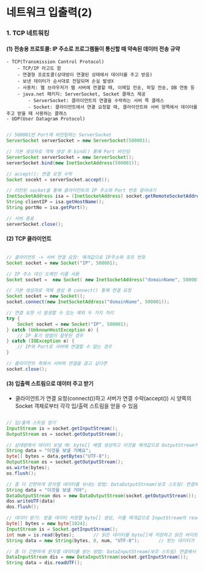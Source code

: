 # 네트워크 입출력(2)

### 1. TCP 네트워킹

#### (1) 전송용 프로토콜: IP 주소로 프로그램들이 통신할 때 약속된 데이터 전송 규약
    - TCP(Transmission Control Protocol)
        - TCP/IP 라고도 함
        - 연결형 프로토콜(상대방이 연결된 상태에서 데이터를 주고 받음)
        - 보낸 데이터가 순서대로 전달되며 손실 발생X
        - 사용처: 웹 브라우저가 웹 서버에 연결할 때, 이메일 전송, 파일 전송, DB 연동 등
        - java.net 패키지: ServerSocket, Socket 클래스 제공
            - ServerSocket: 클라이언트의 연결을 수락하는 서버 쪽 클래스
            - Socket: 클라이언트에서 연결 요청할 때, 클라이언트와 서버 양쪽에서 데이터를 주고 받을 때 사용하는 클래스
    - UDP(User Datagram Protocol)
    

```java

// 500001번 Port에 바인팅하는 ServerSocket
ServerSocket serverSocket = new ServerSocket(500001);

// 기본 생성자로 객체 생성 후 bind() 통해 Port 바인딩
ServerSocket serverSocket = new ServerSocket();
serverSocket.bind(new InetSocketAddress(500001));

// accept(): 연결 요청 수락
Socket socekt = serverSocket.accept();

// 리턴된 socket을 통해 클라이언트의 IP 주소와 Port 번호 알아내기
InetSocketAddress isa = (InetSocketAddress) socket.getRemoteSocketAddress();
String clientIP = isa.getHostName();
String portNo = isa.getPort();

// 서버 종료
serverSocket.close();

```


#### (2) TCP 클라이언트

```java

// 클라이언트 -> 서버 연결 요청: 매개값으로 IP주소와 포트 번호
Socket socket = new Socket("IP", 500001);

// IP 주소 대신 도메인 이름 사용
Socket socket =  new Socket( new InetSocketAddress("domainName", 500001));

// 기본 생성자로 객체 생성 후 connect() 통해 연결 요청
Socket socket = new Socket();
socket.connect(new InetSocketAddress("domainName", 500001));

// 연결 요청 시 발생할 수 있는 예외 두 가지 처리
try {
    Socket socket = new Socket("IP", 500001);
} catch (UnknownHostException e) {
    // IP 표기 방법이 잘못된 경우
} catch (IOException e) {
    // IP와 Port로 서버에 연결할 수 없는 경우
}

// 클라이언트 측에서 서버와 연결을 끊고 싶다면
socket.close();

```

#### (3) 입출력 스트림으로 데이터 주고 받기

- 클라이언트가 연결 요청(connect())하고 서버가 연결 수락(accept()) 시 양쪽의 Socket 객체로부터 각각 입/출력 스트림을 얻을 수 있음

```java

// 입/출력 스트림 얻기
InputStream is = socket.getInputStream();
OutputStream os = socket.getOutputStream();

// 상대방에서 데이터 보낼 때: byte[] 배열 생성하고 이것을 매개값으로 OutputStream의 write() 메서드 호출
String data = "이것을 보낼 거예요";
byte[] bytes = data,getBytes("UTF-8");
OutputStream os = socket.getOutputStream();
os.wirte(bytes);
os.flush();

// 좀 더 간편하게 문자열 데이터를 보내는 방법: DataOutputStream(보조 스트림) 연결해서 사용
String data = "이것을 보낼 거야";
DataOutputStream dos = new DataOutputStream(socket.getOutputStream());
dos.writeUTF(data)
dos.flush();

// 데이터 받기: 받을 데이터 저장할 byte[] 생성, 이를 매개값으로 InputStream의 read() 메서드 호출
byte[] bytes = new byte[1024];
InputStream is = Socket.getInputStream();
int num = is.read(bytes);       // 읽은 데이터를 byte[]에 저장하고 읽은 바이트 수를 리턴
String data = new String(bytes, 0, num, "UTF-8");       // 받는 데이터가 문자열일 시 byte[] 배열을 UTF-8로 디코딩

// 좀 더 간편하게 문자열 데이터를 받는 방법: DataInputStream(보조 스트림) 연결해서 사용
DataInputStream dis = new DataInputStream(socket.getInputStream());
String data = dis.readUTF();

```


